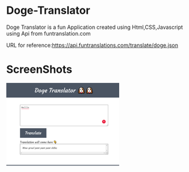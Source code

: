 # Doge-Translator

Doge Translator is a fun Application created using Html,CSS,Javascript using Api from funtranslation.com

URL for reference:https://api.funtranslations.com/translate/doge.json

# ScreenShots
<img src="images/doge-speak.PNG" width="300">
